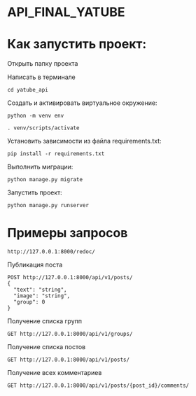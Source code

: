 # API_FINAL_YATUBE

# Как запустить проект:

Открыть папку проекта

Написать в терминале 
```
cd yatube_api
```

Cоздать и активировать виртуальное окружение:

```
python -m venv env
```

```
. venv/scripts/activate
```

Установить зависимости из файла requirements.txt:

```
pip install -r requirements.txt
```

Выполнить миграции:

```
python manage.py migrate
```

Запустить проект:

```
python manage.py runserver
```
    
# Примеры запросов

```
http://127.0.0.1:8000/redoc/
```

Публикация поста

```
POST http://127.0.0.1:8000/api/v1/posts/
{
  "text": "string",
  "image": "string",
  "group": 0
}
```

Получение списка групп

```
GET http://127.0.0.1:8000/api/v1/groups/ 
```

Получение списка постов

```
GET http://127.0.0.1:8000/api/v1/posts/
```

Получение всех комментариев

```
GET http://127.0.0.1:8000/api/v1/posts/{post_id}/comments/
```
